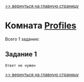 [>> вернуться на главную страницу](https://github.com/BEPb/tryhackme/blob/master/README.md)

# Комната [Profiles](https://tryhackme.com/r/room/profilesroom) 

Всего 1 заданиe:
## Задание 1

```commandline
Ответ не нужен
```

[>> вернуться на главную страницу](https://github.com/BEPb/tryhackme/blob/master/README.md)